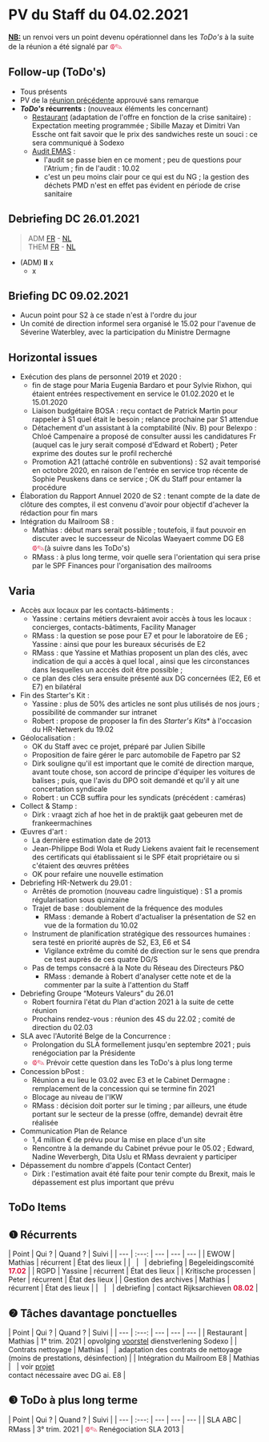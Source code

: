 <link rel="stylesheet" href="https://newdevprojects.github.io/S2/S2.css">
<link rel="stylesheet" href="S2.css">

# PV du Staff du 04.02.2021

<u><b>NB:</b></u> un renvoi vers un point devenu opérationnel dans les *ToDo's* à la suite de la réunion a été signalé par <font color="crimson" size="3px">&#10179;&#9998;</font>

## Follow-up (ToDo's)

* Tous présents
* PV de la [réunion précédente](https://newdevprojects.github.io/S2/Staff_20210121/20210121_Staff_PV.html) approuvé sans remarque
* <b>*ToDo's* récurrents :</b> (nouveaux éléments les concernant)  
    * <u>Restaurant</u> (adaptation de l'offre en fonction de la crise sanitaire) : Expectation meeting programmée ; Sibille Mazay et Dimitri Van Essche ont fait savoir que le prix des sandwiches reste un souci : ce sera communiqué à Sodexo
    * <u>Audit EMAS</u> :
        * l'audit se passe bien en ce moment ; peu de questions pour l'Atrium ; fin de l'audit : 10.02
        * c'est un peu moins clair pour ce qui est du NG ; la gestion des déchets PMD n'est en effet pas évident en période de crise sanitaire

## Debriefing DC 26.01.2021

> ADM [FR](https://newdevprojects.github.io/S2/Staff/20210126_Adm_FR.pdf) - [NL](https://newdevprojects.github.io/S2/Staff/20210126_Adm_NL.pdf)<br>THEM [FR](https://newdevprojects.github.io/S2/Staff/20210126_Them_FR.pdf) - [NL](https://newdevprojects.github.io/S2/Staff/20210126_Them_NL.pdf)

* (ADM) <b>II</b> x
    * x

## Briefing DC 09.02.2021

* Aucun point pour S2 à ce stade n'est à l'ordre du jour
* Un comité de direction informel sera organisé le 15.02 pour l'avenue de Séverine Waterbley, avec la participation du Ministre Dermagne

## Horizontal issues

* Exécution des plans de personnel 2019 et 2020 :
    * fin de stage pour Maria Eugenia Bardaro et pour Sylvie Rixhon, qui étaient entrées respectivement en service le 01.02.2020 et le 15.01.2020
    * Liaison budgétaire BOSA : reçu contact de Patrick Martin pour rappeler à S1 quel était le besoin ; relance prochaine par S1 attendue
    * Détachement d'un assistant à la comptabilité (Niv. B) pour Belexpo : Chloé Campenaire a proposé de consulter aussi les candidatures Fr (auquel cas le jury serait composé d'Edward et Robert) ; Peter exprime des doutes sur le profil recherché
    * Promotion A21 (attaché contrôle en subventions) : S2 avait temporisé en octobre 2020, en raison de l'entrée en service trop récente de Sophie Peuskens dans ce service ; OK du Staff pour entamer la procédure
* &Eacute;laboration du Rapport Annuel 2020 de S2 : tenant compte de la date de clôture des comptes, il est convenu d'avoir pour objectif d'achever la rédaction pour fin mars
* Intégration du Mailroom S8 :
    * Mathias : début mars serait possible ; toutefois, il faut pouvoir en discuter avec le successeur de Nicolas Waeyaert comme DG E8 <font color="crimson" size="3px">&#10179;&#9998;</font>(à suivre dans les ToDo's)
    * RMass : à plus long terme, voir quelle sera l'orientation qui sera prise par le SPF Finances pour l'organisation des mailrooms

## Varia

* Accès aux locaux par les contacts-bâtiments :
    * Yassine : certains métiers devraient avoir accès à tous les locaux : concierges, contacts-bâtiments, Facility Manager
    * RMass : la question se pose pour E7 et pour le laboratoire de E6 ; Yassine : ainsi que pour les bureaux sécurisés de E2
    * RMass : que Yassine et Mathias proposent un plan des clés, avec indication de qui a accès à quel local , ainsi que les circonstances dans lesquelles un acccès doit être possible ;
    * ce plan des clés sera ensuite présenté aux DG concernées (E2, E6 et E7) en bilatéral
* Fin des Starter's Kit :
    * Yassine : plus de 50% des articles ne sont plus utilisés de nos jours ; possibilité de commander sur intranet
    * Robert : propose de proposer la fin des *Starter's Kits** à l'occasion du HR-Netwerk du 19.02
* Géolocalisation :
  * OK du Staff avec ce projet, préparé par Julien Sibille
  * Proposition de faire gérer le parc automobile de Fapetro par S2
  * Dirk souligne qu'il est important que le comité de direction marque, avant toute chose, son accord de principe d'équiper les voitures de balises ; puis, que l'avis du DPO soit demandé et qu'il y ait une concertation syndicale
  * Robert : un CCB suffira pour les syndicats (précédent : caméras)
* Collect & Stamp :
    * Dirk : vraagt zich af hoe het in de praktijk gaat gebeuren met de frankeermachines
* &OElig;uvres d'art :
    * La dernière estimation date de 2013
    * Jean-Philippe Bodi Wola et Rudy Liekens avaient fait le recensement des certificats qui établissaient si le SPF était propriétaire ou si c'étaient des &oelig;uvres prêtées
    * OK pour refaire une nouvelle estimation
* Debriefing HR-Netwerk du 29.01 :
    * Arrêtés de promotion (nouveau cadre linguistique) : S1 a promis régularisation sous quinzaine
    * Trajet de base : doublement de la fréquence des modules
        * RMass : demande à Robert d'actualiser la présentation de S2 en vue de la formation du 10.02
    * Instrument de planification stratégique des ressources humaines : sera testé en priorité auprès de S2, E3, E6 et S4
        *   Vigilance extrême du comité de direction sur le sens que prendra ce test auprès de ces quatre DG/S
    * Pas de temps consacré à la Note du Réseau des Directeurs P&O
        * RMass : demande à Robert d'analyser cette note et de la commenter par la suite à l'attention du Staff
* Debriefing Groupe “Moteurs Valeurs” du 26.01
    * Robert fournira l'état du Plan d'action 2021 à la suite de cette réunion
    * Prochains rendez-vous : réunion des 4S du 22.02 ; comité de direction du 02.03
* SLA avec l'Autorité Belge de la Concurrence :
    * Prolongation du SLA formellement jusqu'en septembre 2021 ; puis renégociation par la Présidente
    * <font color="crimson" size="3px">&#10179;&#9998;</font> Prévoir cette question dans les ToDo's à plus long terme
* Concession bPost :
    * Réunion a eu lieu le 03.02 avec E3 et le Cabinet Dermagne : remplacement de la concession qui se termine fin 2021
    * Blocage au niveau de l'IKW
    * RMass : décision doit porter sur le timing ; par ailleurs, une étude portant sur le secteur de la presse (offre, demande) devrait être réalisée
* Communication Plan de Relance
    * 1,4 million € de prévu pour la mise en place d'un site
    * Rencontre à la demande du Cabinet prévue pour le 05.02 ; Edward, Nadine Weverbergh, Dita Uslu et RMass devraient y participer
* Dépassement du nombre d'appels (Contact Center)
    * Dirk : l'estimation avait été faite pour tenir compte du Brexit, mais le dépassement est plus important que prévu

## ToDo Items

## &#10102; Récurrents

| Point | Qui ? | Quand ? | Suivi |
| --- | :---: | --- | --- | --- |
| EWOW | Mathias | récurrent | &Eacute;tat des lieux |
| &nbsp; | &nbsp; | debriefing | Begeleidingscomité <font color="crimson"><b>17.02</b></font> |
| RGPD | Yassine | récurrent | &Eacute;tat des lieux |
| Kritische processen | Peter | récurrent | &Eacute;tat des lieux |
| Gestion des archives | Mathias | récurrent | &Eacute;tat des lieux |
| &nbsp; | &nbsp; | debriefing | contact Rijksarchieven <font color="crimson"><b>08.02</b></font> |

## &#10103; Tâches davantage ponctuelles

| Point | Qui ? | Quand ? | Suivi |
| --- | :---: | --- | --- | --- |
| Restaurant | Mathias | 1° trim. 2021 | opvolging [voorstel](https://newdevprojects.github.io/S2/Staff_20210107/20210107_Sodexo_aangepaste_werking.pdf) dienstverlening Sodexo |
| Contrats nettoyage | Mathias | &nbsp; | adaptation des contrats de nettoyage (moins de prestations, désinfection) |
| Intégration du Mailroom E8 | Mathias | &nbsp; | voir [projet](https://newdevprojects.github.io/S2/Staff_20210204/Nota_verzendingsdienst_E8.pdf)<br>contact nécessaire avec DG ai. E8 |

## &#10104; ToDo à plus long terme

| Point | Qui ? | Quand ? | Suivi |
| --- | :---: | --- | --- | --- |
| SLA ABC | RMass | 3° trim. 2021 | <font color="crimson" size="3px">&#10179;&#9998;</font> Renégociation SLA 2013 |

